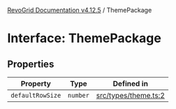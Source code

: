 [RevoGrid Documentation v4.12.5](README.md) / ThemePackage

# Interface: ThemePackage

## Properties

| Property | Type | Defined in |
| ------ | ------ | ------ |
| `defaultRowSize` | `number` | [src/types/theme.ts:2](https://github.com/revolist/revogrid/blob/c0c7fff7e44e26499aba20df7b49da7b6c71eb68/src/types/theme.ts#L2) |

